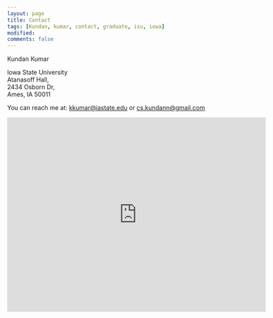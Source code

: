 ```yaml
---
layout: page
title: Contact
tags: [Kundan, kumar, contact, graduate, isu, iowa]
modified:
comments: false
---
```

Kundan Kumar

Iowa State University\
Atanasoff Hall,\
2434 Osborn Dr,\
Ames, IA 50011

You can reach me at: <a href="mailto:kkumar@iastate.edu">kkumar@iastate.edu</a> or
<a href="mailto:cs.kundann@gmail.com">cs.kundann@gmail.com</a>

<!-- <iframe src="https://www.google.com/maps/embed?pb=!1m18!1m12!1m3!1d306141.380212437!2d126.3453416664724!3d33.3711157139061!2m3!1f0!2f0!3f0!3m2!1i1024!2i768!4f13.1!3m3!1m2!1s0x350ce3544cc84045%3A0x66bc36d2981ebf31!2sJeju-do%2C+South+Korea!5e0!3m2!1sen!2sus!4v1473136714592" width="600" height="450" frameborder="0" style="border:0" allowfullscreen></iframe> -->

<iframe src="https://www.google.com/maps/embed?pb=!1m18!1m12!1m3!1d2963.701280333627!2d-93.65214622434559!3d42.028140256007404!2m3!1f0!2f0!3f0!3m2!1i1024!2i768!4f13.1!3m3!1m2!1s0x87ee70a50267cdf5%3A0x7cfd0db300984a65!2sAtanasoff%20Hall%2C%202434%20Osborn%20Dr%2C%20Ames%2C%20IA%2050011!5e0!3m2!1sen!2sus!4v1668720305423!5m2!1sen!2sus" width="600" height="450" style="border:0;" allowfullscreen="" loading="lazy" referrerpolicy="no-referrer-when-downgrade"></iframe>
